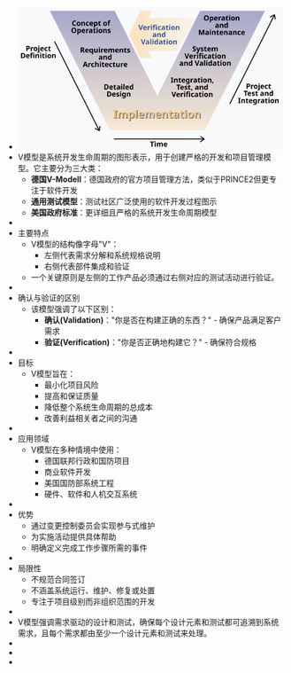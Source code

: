 - ![image.png](../assets/image_1741238916065_0.png)
- V模型是系统开发生命周期的图形表示，用于创建严格的开发和项目管理模型。它主要分为三大类：
	- **德国V-Modell**：德国政府的官方项目管理方法，类似于PRINCE2但更专注于软件开发
	- **通用测试模型**：测试社区广泛使用的软件开发过程图示
	- **美国政府标准**：更详细且严格的系统开发生命周期模型
-
- 主要特点
	- V模型的结构像字母"V"：
		- 左侧代表需求分解和系统规格说明
		- 右侧代表部件集成和验证
	- 一个关键原则是左侧的工作产品必须通过右侧对应的测试活动进行验证。
-
- 确认与验证的区别
	- 该模型强调了以下区别：
		- **确认(Validation)**："你是否在构建正确的东西？" - 确保产品满足客户需求
		- **验证(Verification)**："你是否正确地构建它？" - 确保符合规格
-
- 目标
	- V模型旨在：
		- 最小化项目风险
		- 提高和保证质量
		- 降低整个系统生命周期的总成本
		- 改善利益相关者之间的沟通
-
- 应用领域
	- V模型在多种情境中使用：
		- 德国联邦行政和国防项目
		- 商业软件开发
		- 美国国防部系统工程
		- 硬件、软件和人机交互系统
-
- 优势
	- 通过变更控制委员会实现参与式维护
	- 为实施活动提供具体帮助
	- 明确定义完成工作步骤所需的事件
-
- 局限性
	- 不规范合同签订
	- 不涵盖系统运行、维护、修复或处置
	- 专注于项目级别而非组织范围的开发
-
- V模型强调需求驱动的设计和测试，确保每个设计元素和测试都可追溯到系统需求，且每个需求都由至少一个设计元素和测试来处理。
-
-
-